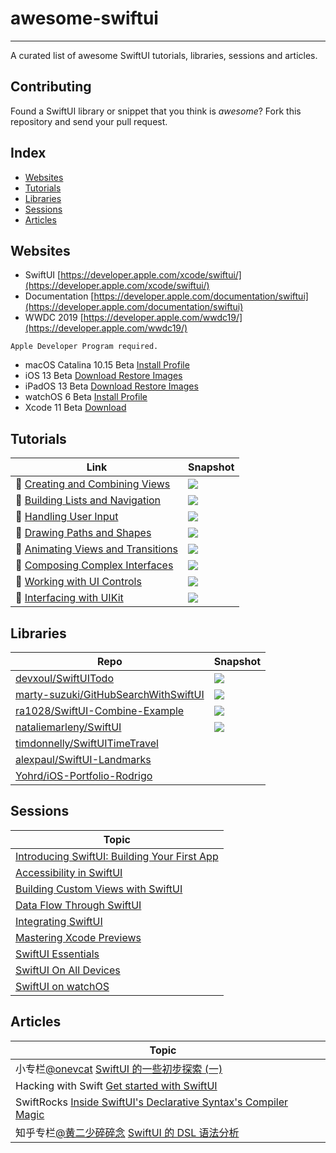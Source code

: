 # awesome-swiftui

---

A curated list of awesome SwiftUI tutorials, libraries, sessions and articles.

## Contributing

Found a SwiftUI library or snippet that you think is *awesome*? Fork this repository and send your pull request.

## Index

  - [Websites](#websites) 
  - [Tutorials](#tutorials)
  - [Libraries](#libraries)
  - [Sessions](#sessions)
  - [Articles](#articles)

## Websites

* SwiftUI [https://developer.apple.com/xcode/swiftui/](https://developer.apple.com/xcode/swiftui/)
* Documentation [https://developer.apple.com/documentation/swiftui](https://developer.apple.com/documentation/swiftui)
* WWDC 2019 [https://developer.apple.com/wwdc19/](https://developer.apple.com/wwdc19/)

```
Apple Developer Program required.
```

* macOS Catalina 10.15 Beta [Install Profile](https://developer.apple.com/services-account/download?path=/WWDC_2019/macOS_10.15_Developer_Beta_Access_Utility/macOSDeveloperBetaAccessUtility.dmg)
* iOS 13 Beta [Download Restore Images](https://developer.apple.com/download/#ios-restore-images-iphone-new)
* iPadOS 13 Beta [Download Restore Images](https://developer.apple.com/download/#ios-restore-images-iphone-new)
* watchOS 6 Beta [Install Profile](https://developer.apple.com/services-account/download?path=/WWDC_2019/watchOS_6_beta_Configuration_Profile/watchOS_6_Beta_Profilemobileconfig.mobileconfig)
* Xcode 11 Beta [Download](https://developer.apple.com/services-account/download?path=/WWDC_2019/Xcode_11_Beta/Xcode_11_Beta.xip)

## Tutorials

| Link                                                         | Snapshot                                                     |
| ------------------------------------------------------------ | ------------------------------------------------------------ |
|  [Creating and Combining Views](https://developer.apple.com/tutorials/swiftui/creating-and-combining-views) | ![](snapshot/developer.apple.com_tutorials_swiftui_creating-and-combining-views.png) |
|  [Building Lists and Navigation](https://developer.apple.com/tutorials/swiftui/building-lists-and-navigation) | ![](snapshot/developer.apple.com_tutorials_swiftui_building-lists-and-navigation.png) |
|  [Handling User Input](https://developer.apple.com/tutorials/swiftui/handling-user-input) | ![](snapshot/developer.apple.com_tutorials_swiftui_handling-user-input.png) |
|  [Drawing Paths and Shapes](https://developer.apple.com/tutorials/swiftui/drawing-paths-and-shapes) | ![](snapshot/developer.apple.com_tutorials_swiftui_drawing-paths-and-shapes.png) |
|  [Animating Views and Transitions](https://developer.apple.com/tutorials/swiftui/animating-views-and-transitions) | ![](snapshot/developer.apple.com_tutorials_swiftui_animating-views-and-transitions.png) |
|  [Composing Complex Interfaces](https://developer.apple.com/tutorials/swiftui/composing-complex-interfaces) | ![](snapshot/developer.apple.com_tutorials_swiftui_composing-complex-interfaces.png) |
|  [Working with UI Controls](https://developer.apple.com/tutorials/swiftui/working-with-ui-controls) | ![](snapshot/developer.apple.com_tutorials_swiftui_working-with-ui-controls.png) |
|  [Interfacing with UIKit](https://developer.apple.com/tutorials/swiftui/interfacing-with-uikit) | ![](snapshot/developer.apple.com_tutorials_swiftui_interfacing-with-uikit.png) |



## Libraries

| Repo                                                         | Snapshot                                                     |
| ------------------------------------------------------------ | ------------------------------------------------------------ |
| [devxoul/SwiftUITodo](https://github.com/devxoul/SwiftUITodo) | ![](https://user-images.githubusercontent.com/931655/58843349-f6dbf400-8626-11e9-8227-fbd369c29515.png) |
| [marty-suzuki/GitHubSearchWithSwiftUI](https://github.com/marty-suzuki/GitHubSearchWithSwiftUI) | ![](https://user-images.githubusercontent.com/2082134/58905672-41539280-8745-11e9-99e3-cb3c3c4991f0.png) |
| [ra1028/SwiftUI-Combine-Example](https://github.com/ra1028/SwiftUI-Combine-Example) | ![](https://github.com/ra1028/SwiftUI-Combine-Example/raw/master/assets/sample.png) |
| [nataliemarleny/SwiftUI](https://github.com/nataliemarleny/SwiftUI) | ![](https://github.com/nataliemarleny/SwiftUI/raw/master/Creating-and-Combining-Views/screenshot-swiftUI-natalie-marleny.png) |
| [timdonnelly/SwiftUITimeTravel](https://github.com/timdonnelly/SwiftUITimeTravel) |                                                              |
| [alexpaul/SwiftUI-Landmarks](https://github.com/alexpaul/SwiftUI-Landmarks) |                                                              |
| [Yohrd/iOS-Portfolio-Rodrigo](https://github.com/Yohrd/iOS-Portfolio-Rodrigo) |                                                              |



## Sessions

| Topic                                                        |
| ------------------------------------------------------------ |
| [Introducing SwiftUI: Building Your First App](https://developer.apple.com/videos/play/wwdc2019/204/) |
| [Accessibility in SwiftUI](https://developer.apple.com/videos/play/wwdc2019/238) |
| [Building Custom Views with SwiftUI](https://developer.apple.com/videos/play/wwdc2019/237) |
| [Data Flow Through SwiftUI](https://developer.apple.com/videos/play/wwdc2019/226) |
| [Integrating SwiftUI](https://developer.apple.com/videos/play/wwdc2019/231) |
| [Mastering Xcode Previews](https://developer.apple.com/videos/play/wwdc2019/233) |
| [SwiftUI Essentials](https://developer.apple.com/videos/play/wwdc2019/216) |
| [SwiftUI On All Devices](https://developer.apple.com/videos/play/wwdc2019/240) |
| [SwiftUI on watchOS](https://developer.apple.com/videos/play/wwdc2019/219) |

## Articles

| Topic                                                        |      |
| ------------------------------------------------------------ | ---- |
| 小专栏[@onevcat](https://xiaozhuanlan.com/u/onevcat) [SwiftUI 的一些初步探索 (一)](https://xiaozhuanlan.com/topic/7652341890) |      |
| Hacking with Swift [Get started with SwiftUI](https://www.hackingwithswift.com/articles/194/get-started-with-swiftui) |      |
| SwiftRocks [Inside SwiftUI's Declarative Syntax's Compiler Magic](https://swiftrocks.com/inside-swiftui-compiler-magic.html) |      |
| 知乎专栏[@黄二少碎碎念](https://zhuanlan.zhihu.com/hjcapple) [SwiftUI 的 DSL 语法分析](https://zhuanlan.zhihu.com/p/68294674) |      |

